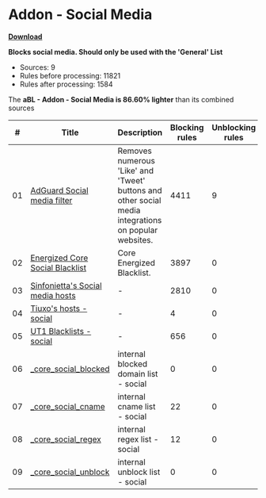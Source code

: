 # Addon - Social Media
**[Download](https://abl.arapurayil.com/filters/social.txt)**

**Blocks social media. Should only be used with the 'General' List**

-   Sources: 9
-   Rules before processing: 11821
-   Rules after processing: 1584

The **aBL - Addon - Social Media is 86.60% lighter** than its combined sources

| #   | Title                                                                                                                        | Description                                                                                                | Blocking rules | Unblocking rules |
| --- | ---------------------------------------------------------------------------------------------------------------------------- | ---------------------------------------------------------------------------------------------------------- | -------------- | ---------------- |
| 01  | [AdGuard Social media filter](https://filters.adtidy.org/extension/chromium/filters/1.txt)                                   | Removes numerous 'Like' and 'Tweet' buttons and other social media integrations on popular websites.       | 4411           | 9                |
| 02  | [Energized Core Social Blacklist](https://raw.githubusercontent.com/AdroitAdorKhan/EnergizedProtection/master/core/social)   | Core Energized Blacklist.                                                                                  | 3897           | 0                |
| 03  | [Sinfonietta's Social media hosts](https://raw.githubusercontent.com/Sinfonietta/hostfiles/master/social-hosts)              | -                                                                                                          | 2810           | 0                |
| 04  | [Tiuxo's hosts - social](https://raw.githubusercontent.com/tiuxo/hosts/master/social)                                        | -                                                                                                          | 4              | 0                |
| 05  | [UT1 Blacklists - social](https://raw.githubusercontent.com/olbat/ut1-blacklists/master/blacklists/social_networks/domains)  | -                                                                                                          | 656            | 0                |
| 06  | [\_core\_social\_blocked](https://abl.arapurayil.com/core/social_blocked.txt)                                                | internal blocked domain list - social                                                                      | 0              | 0                |
| 07  | [\_core\_social\_cname](https://abl.arapurayil.com/core/social_cname.txt)                                                    | internal cname list - social                                                                               | 22             | 0                |
| 08  | [\_core\_social\_regex](https://abl.arapurayil.com/core/social_regex.txt)                                                    | internal regex list - social                                                                               | 12             | 0                |
| 09  | [\_core\_social\_unblock](https://github.com/arapurayil/aBL_unblock/raw/main/domains/social.txt)                             | internal unblock list - social                                                                             | 0              | 0                |

